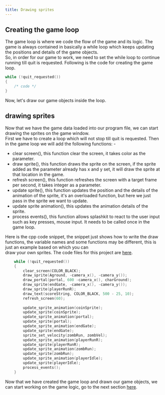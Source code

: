 ```yaml
---
title: Drawing sprites
---
```

## Creating the game loop 

The game loop is where we code the flow of the game and its logic. The game is always contained in basically a while loop which keeps updating the positions and details of the game objects.  
So, in order for our game to work, we need to set the while loop to continue running till quit is requested. Following is the code for creating the game loop.

```cpp
while (!quit_requested())
{
    /* code */
}
```

Now, let's draw our game objects inside the loop.

## drawing sprites 

Now that we have the game data loaded into our program file, we can start drawing the sprites on the game window.  
First we have to create a loop which will not stop till quit is requested. Then in the game loop we will add the following functions: -

+ clear screen(), this function clear the screen, it takes color as the parameter. 
+ draw sprite(), this function draws the sprite on the screen, if the sprite added as the parameter already has x and y set, it will draw the sprite at that location in the game. 
+ refresh screen(), this function refreshes the screen with a target frame per second, it takes integer as a parameter. 
+ update sprite(), this function updates the position and the details of the animation of the sprite, it's an overloaded function, but here we just pass in the sprite we want to update. 
+ update sprite animation(), this updates the animation details of the sprite. 
+ process events(), this function allows splashkit to react to the user input such as key presses, mouse input. It needs to be called once in the game loop.

Here is the cpp code snippet, the snippet just shows how to write the draw functions, the variable names and some functions may be different, this is just an example based on which you can  
draw your own sprites. The code files for this project are [here](https://github.com/kay-kaushik/splashkit-karioGame).

```cpp
    while (!quit_requested())
    {
        clear_screen(COLOR_BLACK);
        draw_sprite(Aground, -camera_x(), -camera_y());
        draw_portal(portal, 600 -camera_x(), charGround);
        draw_sprite(endGate, -camera_x(), -camera_y());
        draw_sprite(playerRunR);
        draw_text(scoreString, COLOR_BLACK, 500 - 25, 10);
        refresh_screen(60);
        
        update_sprite_animation(coinSprite);
        update_sprite(coinSprite);
        update_sprite_animation(portal);
        update_sprite(portal);
        update_sprite_animation(endGate);
        update_sprite(endGate);
        sprite_set_velocity(zombRun, zombVel);
        update_sprite_animation(playerRunR);
        update_sprite(playerRunR);
        update_sprite_animation(zombRun);
        update_sprite(zombRun);
        update_sprite_animation(playerIdle);
        update_sprite(playerIdle);
        process_events();
    }
```

Now that we have created the game loop and drawn our game objects, we can start working on the game logic, go to the next section [here](/0-2-creating-the-game-logic.md).



